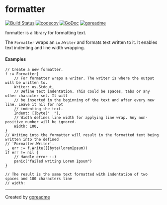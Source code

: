 # formatter

[![Build Status](https://travis-ci.org/posener/formatter.svg?branch=master)](https://travis-ci.org/posener/formatter)
[![codecov](https://codecov.io/gh/posener/formatter/branch/master/graph/badge.svg)](https://codecov.io/gh/posener/formatter)
[![GoDoc](https://godoc.org/github.com/posener/formatter?status.svg)](http://godoc.org/github.com/posener/formatter)
[![goreadme](https://goreadme.herokuapp.com/badge/posener/formatter.svg)](https://goreadme.herokuapp.com)

formatter is a library for formatting text.

The `Formatter` wraps an `io.Writer` and formats text written to it. It enables text indenting
and line width wrapping.

#### Examples

```golang
// Create a new formatter.
f := Formatter{
    // For formatter wraps a writer. The writer is where the output will be written to.
    Writer: os.Stdout,
    // Define text indentation. This could be spaces, tabs or any other character set. It will
    // be inserted in the beginning of the text and after every new line. Leave it nil for not
    // indenting the text.
    Indent: []byte("  "),
    // Width defines line width for applying line wrap. Any non-positive number will be ignored.
    Width: 100,
}
// Writing into the formatter will result in the formatted text being written into the defined
// `Formatter.Writer`.
_, err := f.Write([]byte(loremIpsum))
if err != nil {
    // Handle error :-)
    panic("failed writing Lorem Ipsum")
}

// The result is the same text formatted with indentation of two spaces and 100 characters line
// width:
```


---

Created by [goreadme](https://github.com/apps/goreadme)
